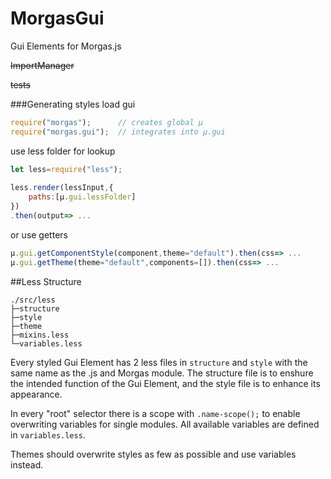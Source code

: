 MorgasGui
=========
Gui Elements for Morgas.js

~~ImportManager~~

~~tests~~

###Generating styles
load gui
```js
require("morgas");		// creates global µ
require("morgas.gui");	// integrates into µ.gui
```
use less folder for lookup
```js
let less=require("less");
 
less.render(lessInput,{
	paths:[µ.gui.lessFolder]
})
.then(output=> ...
```
or use getters
```js
µ.gui.getComponentStyle(component,theme="default").then(css=> ...
µ.gui.getTheme(theme="default",components=[]).then(css=> ...
```

##Less Structure
```
./src/less
├─structure
├─style
├─theme
├─mixins.less
└─variables.less
```
Every styled Gui Element has 2 less files in `structure` and `style` with the same name as the .js and Morgas module.
The structure file is to enshure the intended function of the Gui Element, and the style file is to enhance its appearance.

In every "root" selector there is a scope with `.name-scope();` to enable overwriting variables for single modules.
All available variables are defined in `variables.less`.
 
Themes should overwrite styles as few as possible and use variables instead.
